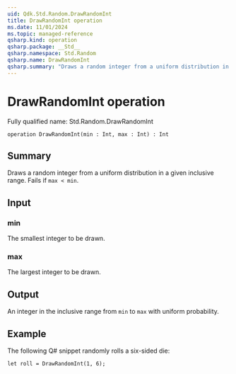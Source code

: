 ```yaml
---
uid: Qdk.Std.Random.DrawRandomInt
title: DrawRandomInt operation
ms.date: 11/01/2024
ms.topic: managed-reference
qsharp.kind: operation
qsharp.package: __Std__
qsharp.namespace: Std.Random
qsharp.name: DrawRandomInt
qsharp.summary: "Draws a random integer from a uniform distribution in a given inclusive range. Fails if `max < min`."
---
```


# DrawRandomInt operation

Fully qualified name: Std.Random.DrawRandomInt

```qsharp
operation DrawRandomInt(min : Int, max : Int) : Int
```

## Summary
Draws a random integer from a uniform distribution
in a given inclusive range. Fails if `max < min`.

## Input
### min
The smallest integer to be drawn.
### max
The largest integer to be drawn.

## Output
An integer in the inclusive range from `min` to `max` with uniform
probability.

## Example
The following Q# snippet randomly rolls a six-sided die:
```qsharp
let roll = DrawRandomInt(1, 6);
```
